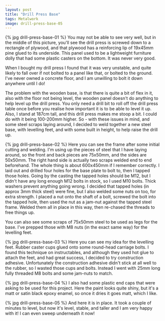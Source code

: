 ```yaml
---
layout: post
title: "Drill Press Base"
tags: Metalwork
image: drill-press-base-05
---
```


{% jpg drill-press-base-01 %} You may not be able to see very well, but in the middle of this picture, you'll see the drill press is screwed down to a rectangle of plywood, and that plywood has a reinforcing lip of 19x45mm pine glued to its underside. This panel used to be a lightweight furniture dolly that had some plastic casters on the bottom. It was never very good.

When I bought my drill press I found that it was very unstable, and quite likely to fall over if not bolted to a panel like that, or bolted to the ground. I've never owned a concrete floor, and I am unwilling to bolt it down anywhere until I do!

The problem with the wooden base, is that there is quite a bit of flex in it, also with the floor not being level, the wooden panel doesn't do anything to help level up the drill press. You only need a drill bit to roll off the drill press table once before you realise how important it is to be able to level it up. Also, I stand at 187cm tall, and this drill press makes me stoop a bit. I could do with it being 100-200mm higher. So - with these issues in mind, and some steel scraps laying around, I decided to weld together a new steel base, with levelling feet, and with some built in height, to help raise the drill up.

{% jpg drill-press-base-02 %} Here you can see the frame after some initial cutting and welding. I'm using up the pieces of steel that I have laying around, so the front and back pieces are 75x50mm, and the sides are 50x50mm. The right hand side is actually two scraps welded end to end beforehand. The whole thing is about 600x450mm if I remember correctly. I laid out and drilled four holes for the base plate to bolt to, then I tapped those holes. Going by the casting the tapped holes should be M12, but I didn't have any long enough M12 bolts in stock, so I used M10 bolts. Thick washers prevent anything going wrong. I decided that tapped holes (in approx 3mm thick steel) were fine, but I also welded some nuts on too, for extra strength. I placed a nut onto the shaft of a bolt, screwed the bolt into the tapped hole, then used the nut as a jam-nut against the tapped steel frame. Welded them all in place in this way, then re-chased the threads to free things up.

You can also see some scraps of 75x50mm steel to be used as legs for the base. I've prepped those with M8 nuts (in the exact same way) for the levelling feet.

{% jpg drill-press-base-03 %} Here you can see my idea for the levelling feet. Rubber caster cups glued onto some round-head carriage bolts. I found this technique on instructables, and although they used hot glue to attach the feet, and had great success, I decided to try construction adhesive. Unfortunately the construction adhesive didn't stick at all well to the rubber, so I wasted those cups and bolts. Instead I went with 25mm long fully threaded M8 bolts and some jam-nuts to match.

{% jpg drill-press-base-04 %} I also had some plastic end caps that were asking to be used for this project. Here the paint looks quite shiny, but it's a matt or satin black epoxy enamel, so once it dries it goes matt, which I like.


{% jpg drill-press-base-05 %} And here it is in place. It took a couple of minutes to level, but now it's level, stable, and taller and I am very happy with it! I can even sweep underneath it now!

